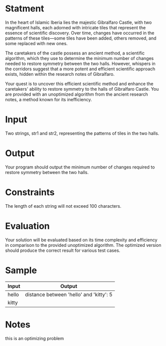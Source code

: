 # Statment
In the heart of Islamic Iberia lies the majestic Gibralfaro Castle, with two magnificent halls, each adorned with intricate tiles that represent the essence of scientific discovery. Over time, changes have occurred in the patterns of these tiles—some tiles have been added, others removed, and some replaced with new ones.

The caretakers of the castle possess an ancient method, a scientific algorithm, which they use to determine the minimum number of changes needed to restore symmetry between the two halls. However, whispers in the corridors suggest that a more potent and efficient scientific approach exists, hidden within the research notes of Gibralfaro.

Your quest is to uncover this efficient scientific method and enhance the caretakers' ability to restore symmetry to the halls of Gibralfaro Castle. You are provided with an unoptimized algorithm from the ancient research notes, a method known for its inefficiency.
# Input
Two strings, str1 and str2, representing the patterns of tiles in the two halls.

# Output
Your program should output the minimum number of changes required to restore symmetry between the two halls.

# Constraints 
The length of each string will not exceed 100 characters.

# Evaluation 
 
Your solution will be evaluated based on its time complexity and efficiency in comparison to the provided unoptimized algorithm.
The optimized version should produce the correct result for various test cases.

# Sample
| Input | Output |	
| ----- | ------ |
| hello | distance between 'hello' and 'kitty': 5
| kitty | 

# Notes 
this is an optimizing problem





  